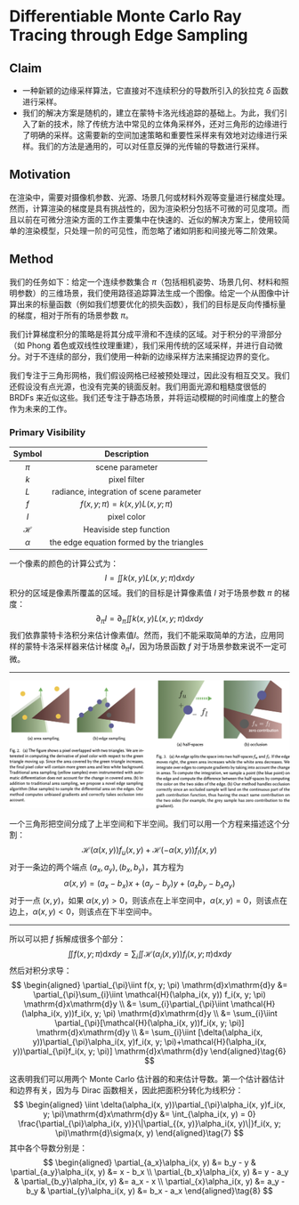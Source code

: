 # Differentiable Monte Carlo Ray Tracing through Edge Sampling

## Claim

- 一种新颖的边缘采样算法，它直接对不连续积分的导数所引入的狄拉克 $\delta$ 函数进行采样。
- 我们的解决方案是随机的，建立在蒙特卡洛光线追踪的基础上。为此，我们引入了新的技术，除了传统方法中常见的立体角采样外，还对三角形的边缘进行了明确的采样。这需要新的空间加速策略和重要性采样来有效地对边缘进行采样。我们的方法是通用的，可以对任意反弹的光传输的导数进行采样。

## Motivation

在渲染中，需要对摄像机参数、光源、场景几何或材料外观等变量进行梯度处理。然而，计算渲染的梯度是具有挑战性的，因为渲染积分包括不可微的可见度项。而且以前在可微分渲染方面的工作主要集中在快速的、近似的解决方案上，使用较简单的渲染模型，只处理一阶的可见性，而忽略了诸如阴影和间接光等二阶效果。

## Method

我们的任务如下：给定一个连续参数集合 $\pi$（包括相机姿势、场景几何、材料和照明参数）的三维场景，我们使用路径追踪算法生成一个图像。给定一个从图像中计算出来的标量函数（例如我们想要优化的损失函数），我们的目标是反向传播标量的梯度，相对于所有的场景参数 $\pi$。

我们计算梯度积分的策略是将其分成平滑和不连续的区域。对于积分的平滑部分（如 Phong 着色或双线性纹理重建），我们采用传统的区域采样，并进行自动微分。对于不连续的部分，我们使用一种新的边缘采样方法来捕捉边界的变化。

我们专注于三角形网格，我们假设网格已经被预处理过，因此没有相互交叉。我们还假设没有点光源，也没有完美的镜面反射。我们用面光源和粗糙度很低的 BRDFs 来近似这些。我们还专注于静态场景，并将运动模糊的时间维度上的整合作为未来的工作。

### Primary Visibility

|    Symbol     |                Description                |
| :-----------: | :---------------------------------------: |
|     $\pi$     |              scene parameter              |
|      $k$      |               pixel filter                |
|      $L$      | radiance, integration of scene parameter  |
|      $f$      |       $f(x, y; \pi)=k(x, y)L(x, y; \pi)$       |
|      $I$      |                pixel color                |
| $\mathcal{H}$ |          Heaviside step function          |
|   $\alpha$    | the edge equation formed by the triangles |

一个像素的颜色的计算公式为：
$$
I = \iint k(x, y)L(x, y; \pi) \mathrm{d}x\mathrm{d}y \tag{1}
$$
积分的区域是像素所覆盖的区域。我们的目标是计算像素值 $I$ 对于场景参数 $\pi$ 的梯度：
$$
\partial_{\pi}I = \partial_{\pi} \iint k(x, y)L(x, y; \pi) \mathrm{d}x\mathrm{d}y \tag{2}
$$
我们依靠蒙特卡洛积分来估计像素值$I$。然而，我们不能采取简单的方法，应用同样的蒙特卡洛采样器来估计梯度 $\partial_{\pi}I$，因为场景函数 $f$ 对于场景参数来说不一定可微。

---

![](images/edge-sampling.png)

一个三角形把空间分成了上半空间和下半空间。我们可以用一个方程来描述这个分割：
$$
\mathcal{H}(\alpha(x, y)) f_u(x, y) + \mathcal{H}(-\alpha(x, y)) f_l(x, y) \tag{3}
$$
对于一条边的两个端点 $(a_x, a_y),(b_x, b_y)$，其方程为
$$
\alpha(x, y) = (a_x - b_x)x + (a_y - b_y)y + (a_xb_y - b_xa_y) \tag{4}
$$
对于一点 $(x, y)$，如果 $\alpha(x, y) > 0$，则该点在上半空间中，$\alpha(x, y) = 0$，则该点在边上，$\alpha(x, y) < 0$，则该点在下半空间中。

---

所以可以把 $f$ 拆解成很多个部分：
$$
\iint f(x, y; \pi) \mathrm{d}x\mathrm{d}y = \sum_{i} \iint \mathcal{H}(\alpha_i(x, y))f_i(x, y; \pi) \mathrm{d}x\mathrm{d}y \tag{5}
$$
然后对积分求导：
$$
\begin{aligned}
\partial_{\pi}\iint f(x, y; \pi) \mathrm{d}x\mathrm{d}y &= \partial_{\pi}\sum_{i}\iint \mathcal{H}(\alpha_i(x, y)) f_i(x, y; \pi) \mathrm{d}x\mathrm{d}y \\
&= \sum_{i}\partial_{\pi}\iint \mathcal{H}(\alpha_i(x, y))f_i(x, y; \pi) \mathrm{d}x\mathrm{d}y \\
&= \sum_{i}\iint \partial_{\pi}[\mathcal{H}(\alpha_i(x, y))f_i(x, y; \pi)] \mathrm{d}x\mathrm{d}y \\
&= \sum_{i}\iint [\delta(\alpha_i(x, y))\partial_{\pi}\alpha_i(x, y)f_i(x, y; \pi)+\mathcal{H}(\alpha_i(x, y))\partial_{\pi}f_i(x, y; \pi)] \mathrm{d}x\mathrm{d}y
\end{aligned}\tag{6}
$$

这表明我们可以用两个 Monte Carlo 估计器的和来估计导数。第一个估计器估计和边界有关，因为与 Dirac 函数相关，因此把面积分转化为线积分：
$$
\begin{aligned}
\iint \delta(\alpha_i(x, y))\partial_{\pi}\alpha_i(x, y)f_i(x, y; \pi)\mathrm{d}x\mathrm{d}y &= \int_{\alpha_i(x, y) = 0} \frac{\partial_{\pi}\alpha_i(x, y)}{\|\partial_{(x, y)}\alpha_i(x, y)\|}f_i(x, y; \pi)\mathrm{d}\sigma(x, y)
\end{aligned}\tag{7}
$$
其中各个导数分别是：
$$
\begin{aligned}
\partial_{a_x}\alpha_i(x, y) &= b_y - y & \partial_{a_y}\alpha_i(x, y) &= x - b_x \\
\partial_{b_x}\alpha_i(x, y) &= y - a_y & \partial_{b_y}\alpha_i(x, y) &= a_x - x \\
\partial_{x}\alpha_i(x, y) &= a_y - b_y & \partial_{y}\alpha_i(x, y) &= b_x - a_x
\end{aligned}\tag{8}
$$
